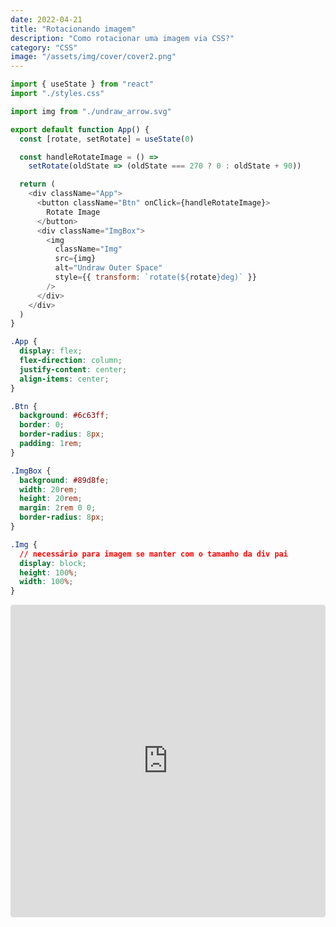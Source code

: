 ```yaml
---
date: 2022-04-21
title: "Rotacionando imagem"
description: "Como rotacionar uma imagem via CSS?"
category: "CSS"
image: "/assets/img/cover/cover2.png"
---
```


```javascript
import { useState } from "react"
import "./styles.css"

import img from "./undraw_arrow.svg"

export default function App() {
  const [rotate, setRotate] = useState(0)

  const handleRotateImage = () =>
    setRotate(oldState => (oldState === 270 ? 0 : oldState + 90))

  return (
    <div className="App">
      <button className="Btn" onClick={handleRotateImage}>
        Rotate Image
      </button>
      <div className="ImgBox">
        <img
          className="Img"
          src={img}
          alt="Undraw Outer Space"
          style={{ transform: `rotate(${rotate}deg)` }}
        />
      </div>
    </div>
  )
}
```

```css
.App {
  display: flex;
  flex-direction: column;
  justify-content: center;
  align-items: center;
}

.Btn {
  background: #6c63ff;
  border: 0;
  border-radius: 8px;
  padding: 1rem;
}

.ImgBox {
  background: #89d8fe;
  width: 20rem;
  height: 20rem;
  margin: 2rem 0 0;
  border-radius: 8px;
}

.Img {
  // necessário para imagem se manter com o tamanho da div pai
  display: block;
  height: 100%;
  width: 100%;
}
```

<iframe src="https://codesandbox.io/embed/rotate-image-45v2zt?fontsize=14&hidenavigation=1&theme=dark"
  style="width:100%; height:500px; border:0; border-radius: 4px; overflow:hidden;"
  title="rotate image"
  allow="camera; geolocation; microphone;"
  sandbox="allow-forms allow-modals allow-popups allow-presentation allow-same-origin allow-scripts"
></iframe>
